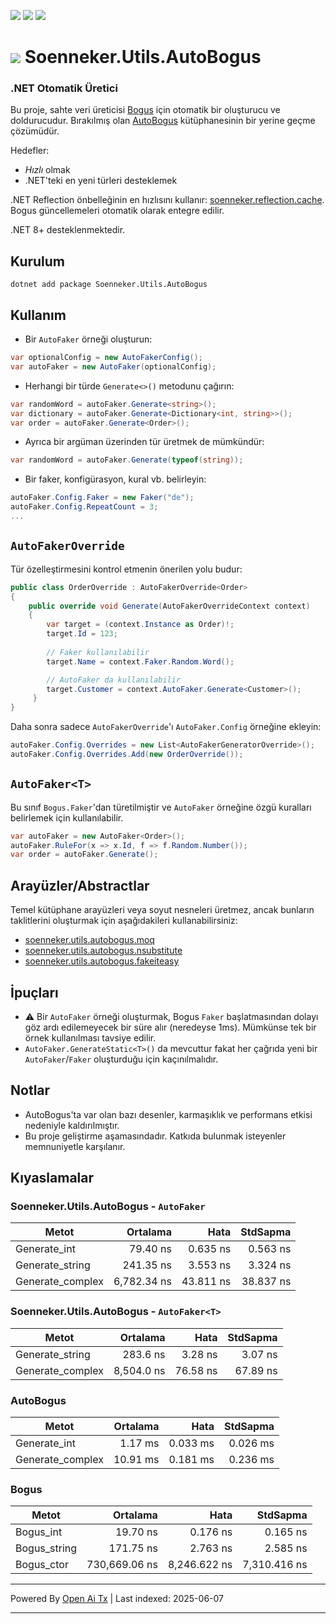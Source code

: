 [![](https://img.shields.io/nuget/v/soenneker.utils.autobogus.svg?style=for-the-badge)](https://www.nuget.org/packages/soenneker.utils.autobogus/)
[![](https://img.shields.io/github/actions/workflow/status/soenneker/soenneker.utils.autobogus/publish-package.yml?style=for-the-badge)](https://github.com/soenneker/soenneker.utils.autobogus/actions/workflows/publish-package.yml)
[![](https://img.shields.io/nuget/dt/soenneker.utils.autobogus.svg?style=for-the-badge)](https://www.nuget.org/packages/soenneker.utils.autobogus/)

# ![](https://user-images.githubusercontent.com/4441470/224455560-91ed3ee7-f510-4041-a8d2-3fc093025112.png) Soenneker.Utils.AutoBogus
### .NET Otomatik Üretici 

Bu proje, sahte veri üreticisi [Bogus](https://github.com/bchavez/Bogus) için otomatik bir oluşturucu ve doldurucudur. Bırakılmış olan [AutoBogus](https://github.com/nickdodd79/AutoBogus) kütüphanesinin bir yerine geçme çözümüdür.

Hedefler:
- *Hızlı* olmak
- .NET'teki en yeni türleri desteklemek

.NET Reflection önbelleğinin en hızlısını kullanır: [soenneker.reflection.cache](https://github.com/soenneker/soenneker.reflection.cache). Bogus güncellemeleri otomatik olarak entegre edilir.

.NET 8+ desteklenmektedir.

## Kurulum

```
dotnet add package Soenneker.Utils.AutoBogus
```

## Kullanım

- Bir `AutoFaker` örneği oluşturun:
```csharp
var optionalConfig = new AutoFakerConfig();
var autoFaker = new AutoFaker(optionalConfig);
```

- Herhangi bir türde `Generate<>()` metodunu çağırın:

```csharp
var randomWord = autoFaker.Generate<string>();
var dictionary = autoFaker.Generate<Dictionary<int, string>>();
var order = autoFaker.Generate<Order>();
```

- Ayrıca bir argüman üzerinden tür üretmek de mümkündür:

```csharp
var randomWord = autoFaker.Generate(typeof(string));
```

- Bir faker, konfigürasyon, kural vb. belirleyin:

```csharp
autoFaker.Config.Faker = new Faker("de");
autoFaker.Config.RepeatCount = 3;
...
```

## `AutoFakerOverride`

Tür özelleştirmesini kontrol etmenin önerilen yolu budur:

```csharp
public class OrderOverride : AutoFakerOverride<Order>
{
    public override void Generate(AutoFakerOverrideContext context)
    {
        var target = (context.Instance as Order)!;
        target.Id = 123;
        
        // Faker kullanılabilir
        target.Name = context.Faker.Random.Word();

        // AutoFaker da kullanılabilir
        target.Customer = context.AutoFaker.Generate<Customer>();
     }
}
```

Daha sonra sadece `AutoFakerOverride`'ı `AutoFaker.Config` örneğine ekleyin:

```csharp
autoFaker.Config.Overrides = new List<AutoFakerGeneratorOverride>();
autoFaker.Config.Overrides.Add(new OrderOverride());
```

## `AutoFaker<T>`

Bu sınıf `Bogus.Faker`'dan türetilmiştir ve `AutoFaker` örneğine özgü kuralları belirlemek için kullanılabilir.

```csharp
var autoFaker = new AutoFaker<Order>();
autoFaker.RuleFor(x => x.Id, f => f.Random.Number());
var order = autoFaker.Generate();
```

## Arayüzler/Abstractlar

Temel kütüphane arayüzleri veya soyut nesneleri üretmez, ancak bunların taklitlerini oluşturmak için aşağıdakileri kullanabilirsiniz:

- [soenneker.utils.autobogus.moq](https://github.com/soenneker/soenneker.utils.autobogus.moq)
- [soenneker.utils.autobogus.nsubstitute](https://github.com/soenneker/soenneker.utils.autobogus.nsubstitute)
- [soenneker.utils.autobogus.fakeiteasy](https://github.com/soenneker/soenneker.utils.autobogus.fakeiteasy)

## İpuçları
- ⚠️ Bir `AutoFaker` örneği oluşturmak, Bogus `Faker` başlatmasından dolayı göz ardı edilemeyecek bir süre alır (neredeyse 1ms). Mümkünse tek bir örnek kullanılması tavsiye edilir.
- `AutoFaker.GenerateStatic<T>()` da mevcuttur fakat her çağrıda yeni bir `AutoFaker`/`Faker` oluşturduğu için kaçınılmalıdır.

## Notlar
- AutoBogus'ta var olan bazı desenler, karmaşıklık ve performans etkisi nedeniyle kaldırılmıştır.
- Bu proje geliştirme aşamasındadır. Katkıda bulunmak isteyenler memnuniyetle karşılanır.

## Kıyaslamalar

### Soenneker.Utils.AutoBogus - `AutoFaker`

| Metot           | Ortalama    | Hata      | StdSapma   |
|-----------------|------------:|----------:|-----------:|
| Generate_int    |    79.40 ns |  0.635 ns |  0.563 ns  |
| Generate_string |   241.35 ns |  3.553 ns |  3.324 ns  |
| Generate_complex| 6,782.34 ns | 43.811 ns | 38.837 ns  |

### Soenneker.Utils.AutoBogus - `AutoFaker<T>`

| Metot           | Ortalama   | Hata     | StdSapma   |
|-----------------|-----------:|---------:|-----------:|
| Generate_string |   283.6 ns |  3.28 ns |  3.07 ns   |
| Generate_complex| 8,504.0 ns | 76.58 ns | 67.89 ns   |

### AutoBogus

| Metot           | Ortalama  | Hata    | StdSapma   |
|-----------------|----------:|--------:|-----------:|
| Generate_int    |   1.17 ms | 0.033 ms| 0.026 ms   |
| Generate_complex|  10.91 ms | 0.181 ms| 0.236 ms   |

### Bogus

| Metot        | Ortalama       | Hata         | StdSapma      |
|--------------|---------------:|-------------:|--------------:|
| Bogus_int    |      19.70 ns  |     0.176 ns |     0.165 ns  |
| Bogus_string |     171.75 ns  |     2.763 ns |     2.585 ns  |
| Bogus_ctor   | 730,669.06 ns  | 8,246.622 ns | 7,310.416 ns  |

---

Powered By [Open Ai Tx](https://github.com/OpenAiTx/OpenAiTx) | Last indexed: 2025-06-07

---